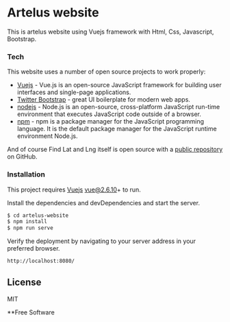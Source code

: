 # Artelus website

This is artelus website using Vuejs framework with Html, Css, Javascript, Bootstrap.

### Tech

This website uses a number of open source projects to work properly:

* [Vuejs] - Vue.js is an open-source JavaScript framework for building user interfaces and single-page applications.
* [Twitter Bootstrap] - great UI boilerplate for modern web apps.
* [nodejs] - Node.js is an open-source, cross-platform JavaScript run-time environment that executes JavaScript code outside of a browser.
* [npm] - npm is a package manager for the JavaScript programming language. It is the default package manager for the JavaScript runtime environment Node.js.

And of course Find Lat and Lng itself is open source with a [public repository][dill]
 on GitHub.

### Installation

This project requires [Vuejs](https://vuejs.org) vue@2.6.10+ to run.

Install the dependencies and devDependencies and start the server.

```sh
$ cd artelus-website
$ npm install
$ npm run serve

```
Verify the deployment by navigating to your server address in your preferred browser.

```sh
http://localhost:8080/
```

License
----

MIT


**Free Software

   [dill]: <https://github.com/sunil16/artelus-website.git>
   [Vuejs]: <https://vuejs.org/>
   [Twitter Bootstrap]: <http://twitter.github.com/bootstrap/>
   [nodejs]: <https://nodejs.org/en/>
   [npm]: <https://docs.npmjs.com/>
